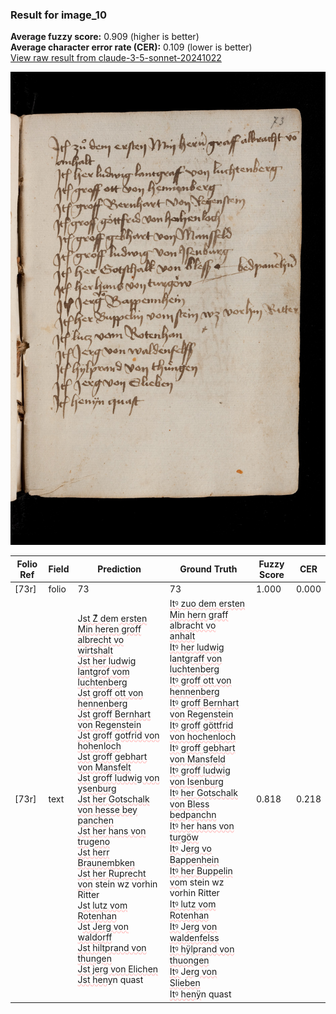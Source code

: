 ### Result for image_10
**Average fuzzy score:** 0.909 (higher is better)<br>**Average character error rate (CER):** 0.109 (lower is better)<br>[View raw result from claude-3-5-sonnet-20241022](https://github.com/RISE-UNIBAS/humanities_data_benchmark/blob/main/results/2025-10-24/T0288/request_T0288_image_10.json)

<img src="https://github.com/RISE-UNIBAS/humanities_data_benchmark/blob/main/benchmarks/medieval_manuscripts/images/image_10.jpg?raw=true" alt="image_10" width="800px">

<style>
.diff { text-decoration: underline; text-decoration-color: #ffcccc; text-decoration-style: wavy; }
</style>

| Folio Ref | Field | Prediction | Ground Truth | Fuzzy Score | CER |
|-----------|-------|------------|--------------|-------------|-----|
| [73r] | folio | 73 | 73 | 1.000 | 0.000 |
| [73r] | text | J<span class="diff">st Zͮ de</span>m<span class="diff"> ersten Min heren groff albrecht vo<br>wirtshalt<br>Jst her ludwig lantgrof vom luchtenberg<br>Jst groff ott von hennenberg<br>Jst groff Bernhart von Regenstein<br>Jst groff gotfrid von hohenloch<br>Jst groff gebhart von Mansfelt<br>Jst groff ludwig von ysenburg<br>Jst her Gotschalk von hesse    bey panchen<br>Jst her hans von trugeno<br>Jst herr Braunembken<br>Jst her Ruprecht von</span> stein wz vorhin Ritter<br>J<span class="diff">st lutz vom Rotenhan<br></span>J<span class="diff">st Jerg von waldorff<br>Jst hiltprand von thungen<br>Jst jerg von Elichen<br>Jst heny</span>n quast | <span class="diff">Itꝰ zuo dem ersten Min hern graff albracht vo<br> anhalt<br> Itꝰ her ludwig lantgraff von luchtenberg<br> Itꝰ groff ott von hennenberg<br> Itꝰ groff Bernhart von Regenstein<br> Itꝰ groff göttfrid von hochenloch<br>  Itꝰ groff gebhart von Mansfeld<br> Itꝰ groff ludwig von Isenburg<br> Itꝰ her Gotschalk von Bless bedpanchn<br> Itꝰ her hans von turgöw<br> Itꝰ </span>J<span class="diff">erg vo Bappenhein<br> Itꝰ her Buppelin vo</span>m stein wz vorhin Ritter<br><span class="diff"> Itꝰ lutz vom Rotenhan<br> Itꝰ </span>J<span class="diff">erg von waldenfelss<br> Itꝰ hÿlprand von thuongen<br> Itꝰ </span>J<span class="diff">erg von Slieben<br> Itꝰ henÿ</span>n quast | 0.818 | 0.218 |
